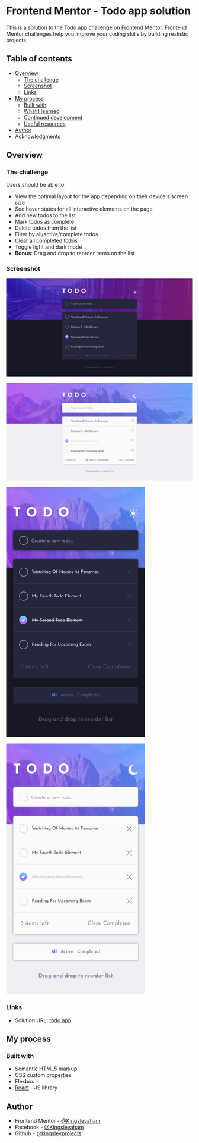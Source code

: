 # Frontend Mentor - Todo app solution

This is a solution to the [Todo app challenge on Frontend Mentor](https://www.frontendmentor.io/challenges/todo-app-Su1_KokOW). Frontend Mentor challenges help you improve your coding skills by building realistic projects.

## Table of contents

- [Overview](#overview)
  - [The challenge](#the-challenge)
  - [Screenshot](#screenshot)
  - [Links](#links)
- [My process](#my-process)
  - [Built with](#built-with)
  - [What I learned](#what-i-learned)
  - [Continued development](#continued-development)
  - [Useful resources](#useful-resources)
- [Author](#author)
- [Acknowledgments](#acknowledgments)

## Overview

### The challenge

Users should be able to:

- View the optimal layout for the app depending on their device's screen size
- See hover states for all interactive elements on the page
- Add new todos to the list
- Mark todos as complete
- Delete todos from the list
- Filter by all/active/complete todos
- Clear all completed todos
- Toggle light and dark mode
- **Bonus**: Drag and drop to reorder items on the list

### Screenshot

![desktop dark theme](./desktop-dark.png)

![desktop light theme](./desktop-light.png)

![mobile dark theme](./mobile-dark.png)

![mobile light theme](./mobile-light.png)

### Links

- Solution URL: [todo app](https://kingsleyaham.github.io/todo/)

## My process

### Built with

- Semantic HTML5 markup
- CSS custom properties
- Flexbox
- [React](https://reactjs.org/) - JS library

## Author

- Frontend Mentor - [@Kingsleyaham](https://www.frontendmentor.io/profile/Kingsleyaham)
- Facebook - [@Kingsleyaham](https://www.facebook.com/kingsley.aham.1)
- Github - [@kingsleyprojects](https://github.com/kingsleyprojects)
